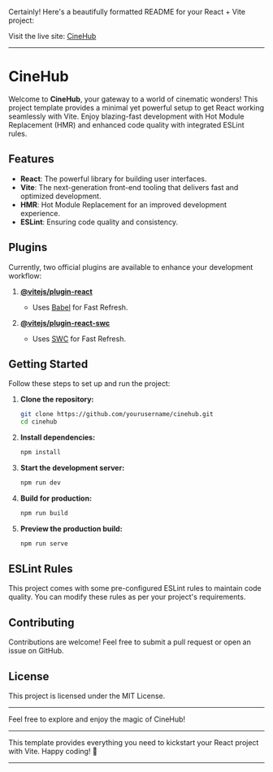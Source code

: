 Certainly! Here's a beautifully formatted README for your React + Vite project:

Visit the live site: [CineHub](https://cinehub123.netlify.app/)

---

# CineHub

Welcome to **CineHub**, your gateway to a world of cinematic wonders! This project template provides a minimal yet powerful setup to get React working seamlessly with Vite. Enjoy blazing-fast development with Hot Module Replacement (HMR) and enhanced code quality with integrated ESLint rules.

## Features

- **React**: The powerful library for building user interfaces.
- **Vite**: The next-generation front-end tooling that delivers fast and optimized development.
- **HMR**: Hot Module Replacement for an improved development experience.
- **ESLint**: Ensuring code quality and consistency.

## Plugins

Currently, two official plugins are available to enhance your development workflow:

1. **[@vitejs/plugin-react](https://github.com/vitejs/vite-plugin-react/blob/main/packages/plugin-react/README.md)**
   - Uses [Babel](https://babeljs.io/) for Fast Refresh.

2. **[@vitejs/plugin-react-swc](https://github.com/vitejs/vite-plugin-react-swc)**
   - Uses [SWC](https://swc.rs/) for Fast Refresh.

## Getting Started

Follow these steps to set up and run the project:

1. **Clone the repository:**
   ```sh
   git clone https://github.com/yourusername/cinehub.git
   cd cinehub
   ```

2. **Install dependencies:**
   ```sh
   npm install
   ```

3. **Start the development server:**
   ```sh
   npm run dev
   ```

4. **Build for production:**
   ```sh
   npm run build
   ```

5. **Preview the production build:**
   ```sh
   npm run serve
   ```

## ESLint Rules

This project comes with some pre-configured ESLint rules to maintain code quality. You can modify these rules as per your project's requirements.

## Contributing

Contributions are welcome! Feel free to submit a pull request or open an issue on GitHub.

## License

This project is licensed under the MIT License.

---

Feel free to explore and enjoy the magic of CineHub!



---

This template provides everything you need to kickstart your React project with Vite. Happy coding! 🚀

---
